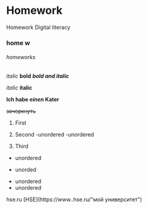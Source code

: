# Homework
Homework Digital literacy
### home w
###### homeworks


*italic*
**bold**
***bold and italic***

_italic_
__italic__

__Ich habe *einen* Kater__

~~зачеркнуть~~

1. First
2. Second
  -unordered
  -unordered

3. Third


+ unordered
* unorded
 - unordered
 - unordered
 
 
 hse.ru 
 [HSE](https://www..hse.ru/"мой университет")
